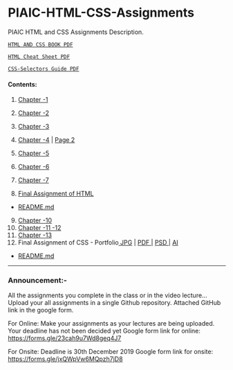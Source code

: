 # PIAIC-HTML-CSS-Assignments
PIAIC HTML and CSS Assignments Description.

[```HTML AND CSS BOOK PDF``` ](HTMLAndCSSBook.pdf)

[```HTML Cheat Sheet PDF``` ](complete-html-cheat-sheet.pdf)

[```CSS-Selectors Guide PDF``` ](CSS-Selectors.pdf)


#### Contents:
  1. [Chapter -1](ch_1/1.pdf)
  2. [Chapter -2](ch_2/2.pdf)
  3. [Chapter -3](ch_3/3.pdf)
  4. [Chapter -4](ch_4/4a.pdf) | [Page 2](ch_4/4b.pdf)
  5. [Chapter -5](ch_5/5.pdf)
  6. [Chapter -6](ch_6/periodic_html.png)
  7. [Chapter -7](ch_7/Forms.pdf)
  
  8. [Final Assignment of HTML](ch_8_Final_Assignment_of_HTML/HTML.pdf)
  - [README.md](ch_8_Final_Assignment_of_HTML/README.md)
  9. [Chapter -10](ch_10/periodic_html.png)
  10. [Chapter -11 -12](ch_11_12/12.pdf)
  11. [Chapter -13](ch_13/13.PNG)
  12. Final Assignment of CSS - Portfolio[ JPG](Final_Assignment_of_CSS/Company-Portfolio.jpg) | [ PDF ](Final_Assignment_of_CSS/Company_Portfolio.pdf) | [ PSD ](Final_Assignment_of_CSS/Company_Portfolio.psd) | [ AI ](Final_Assignment_of_CSS/Company_Portfolio.ai)  
  - [README.md](Final_Assignment_of_CSS/README.md)

----------------------

### Announcement:-

All the assignments you complete in the class or in the video lecture... Upload your all assignments in a single Github repository. Attached GitHub link in the google form.

For Online: Make your assignments as your lectures are being uploaded. Your deadline has not been decided yet Google form link for online: https://forms.gle/23cah9u7Wd8geq4J7

For Onsite: Deadline is 30th December 2019 Google form link for onsite: https://forms.gle/jxQWpVw6MQpzh7jD8

